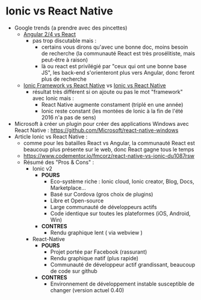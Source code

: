 Ionic vs React Native
=====================

* Google trends (a prendre avec des pincettes)
  * [Angular 2/4 vs React](https://trends.google.com.sg/trends/explore?q=angular2%20%2B%20%22angular%202%22%20%2B%20%22angular%204%22%20%2B%20angular4,reactjs%20%2B%20%22react%20js%22)
    * pas trop discutable mais :
      * certains vous dirons qu'avec une bonne doc, moins besoin de recherche (la communauté React est très prosélitiste, mais peut-être à raison)
      * là ou react est privilégié par "ceux qui ont une bonne base JS", les back-end s'orienteront plus vers Angular, donc feront plus de recherche
  * [Ionic Framework vs React Native](https://trends.google.com.sg/trends/explore?q=ionic%20framework%20%2B%20ionic%20framwork%202,react%20native) vs [Ionic vs React Native](https://trends.google.com.sg/trends/explore?q=ionic,react%20native)
    * résultat très différent si on ajoute ou pas le mot "framework" avec Ionic mais :
      * React Native augmente constament (triplé en une année)
      * Ionic reste constant (les montées de Ionic à la fin de l'été 2016 n'a pas de sens)
* Microsoft à créer un plugin pour créer des applications Windows avec React Native : https://github.com/Microsoft/react-native-windows
* Article Ionic vs React Native : 
  * comme pour les batailles React vs Angular, la communauté React est beaucoup plus présente sur le web, donc React gagne tous le temps
  * https://www.codementor.io/fmcorz/react-native-vs-ionic-du1087rsw
  * Résumé des "Pros & Cons" :
    * Ionic v2
      * __POURS__
        * Eco-système riche : Ionic cloud, Ionic creator, Blog, Docs, Marketplace…
        * Basé sur Cordova (gros choix de plugins)
        * Libre et Open-source
        * Large communauté de développeurs actifs
        * Code identique sur toutes les plateformes (iOS, Android, Win)
      * __CONTRES__
        * Rendu graphique lent ( via webview )
    * React-Native
      * __POURS__
        * Projet portée par Facebook (rassurant)
        * Rendu graphique natif (plus rapide)
        * Communauté de développeur actif grandissant, beaucoup de code sur github 
      * __CONTRES__
        * Environnement de développement instable susceptible de changer  (version actuel 0.40)
